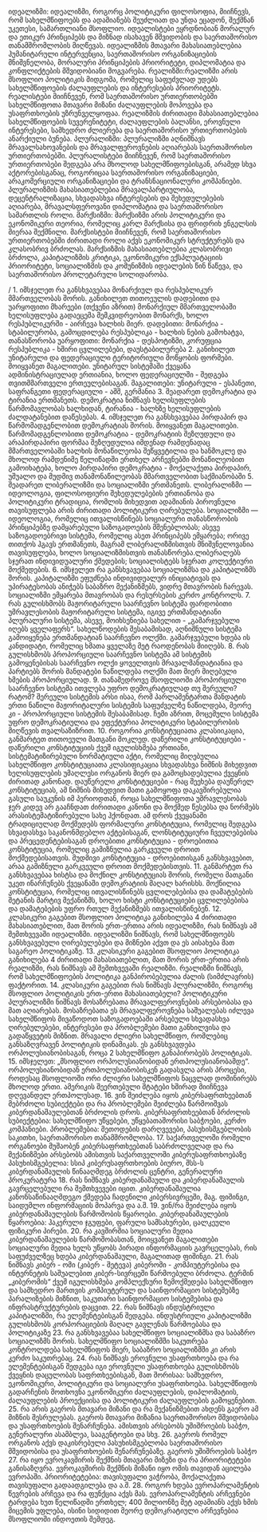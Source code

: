 იდეალიზმი: იდეალიზმი, როგორც პოლიტიკური ფილოსოფია, მიიჩნევს, რომ სახელმწიფოებს და ადამიანებს შეუძლიათ და უნდა ეცადონ, შექმნან უკეთესი, სამართლიანი მსოფლიო. იდეალისტები ეყრდნობიან მორალურ და ეთიკურ პრინციპებს და მიზნად ისახავენ მშვიდობის და საერთაშორისო თანამშრომლობის მიღწევას. იდეალიზმის მთავარი მახასიათებლებია ჰუმანიტარული ინტერვენცია, საერთაშორისო ორგანიზაციების მნიშვნელობა, მორალური პრინციპების პრიორიტეტი, დიპლომატია და კონფლიქტების მშვიდობიანი მოგვარება.
რეალიზმი:რეალიზმი არის მსოფლიო პოლიტიკის მიდგომა, რომელიც საფუძვლად უდებს სახელმწიფოების ძალაუფლების და ინტერესების პრიორიტეტს. რეალისტები მიიჩნევენ, რომ საერთაშორისო ურთიერთობებში სახელმწიფოთა მთავარი მიზანი ძალაუფლების მოპოვება და უსაფრთხოების უზრუნველყოფაა.
რეალიზმის ძირითადი მახასიათებლებია სახელმწიფოების სუვერენიტეტი, ძალაუფლების ბალანსი, ეროვნული ინტერესები, სამხედრო ძლიერება და საერთაშორისო ურთიერთობების ანარქიული ბუნება.
პლურალიზმი: პლურალიზმი აღნიშნავს მრავალსახოვანების და მრავალფეროვნების აღიარებას საერთაშორისო ურთიერთობებში. პლურალისტები მიიჩნევენ, რომ საერთაშორისო ურთიერთობები შედგება არა მხოლოდ სახელმწიფოებისგან, არამედ სხვა აქტორებისგანაც, როგორიცაა საერთაშორისო ორგანიზაციები, არაკომერციული ორგანიზაციები და ტრანსნაციონალური კომპანიები.
 პლურალიზმის მახასიათებლებია მრავალპარტიულობა, დეცენტრალიზაცია, სხვადასხვა ინტერესების და შეხედულებების აღიარება, მრავალსფეროვანი დიპლომატია და საერთაშორისო სამართლის როლი.
მარქსიზმი: მარქსიზმი არის პოლიტიკური და ეკონომიკური თეორია, რომელიც კარლ მარქსისა და ფრიდრიხ ენგელსის მიერაა შექმნილი. მარქსისტები მიიჩნევენ, რომ საერთაშორისო ურთიერთობებში ძირითადი როლი აქვს ეკონომიკურ სტრუქტურებს და კლასობრივ ბრძოლას.
 მარქსიზმის მახასიათებლებია კლასობრივი ბრძოლა, კაპიტალიზმის კრიტიკა, ეკონომიკური ექსპლუატაციის პრიორიტეტი, სოციალიზმის და კომუნიზმის იდეალების წინ წაწევა, და საერთაშორისო პროლეტარული სოლიდარობა.
 
/ 1. იმსჯელეთ რა განსხვავებაა მონარქიულ და რესპუბლიკურ მმართველობას შორის.
განიხილეთ თითოეულის დადებითი და უარყოფითი მხარეები (თქვენი აზრით)
მონარქიულ მმართველობაში ხელისუფლება გადაეცემა მემკვიდრეობით მონარქს,
ხოლო რესპუბლიკურში - აირჩევა ხალხის მიერ.
დადებითი:
მონარქია - სტაბილურობა, გამოცდილება
რესპუბლიკა - ხალხის ნების გამოხატვა, თანასწორობა
უარყოფითი:
მონარქია - დესპოტიზმი, კორუფცია
რესპუბლიკა - ხშირი ცვლილებები, დაუსტაბილურება
2. განიხილეთ უნიტარული და ფედერაციული ტერიტორიული მოწყობის ფორმები.
მოიყვანეთ მაგალითები.
 უნიტარულ სისტემაში ქვეყანა ადმინისტრაციულად ერთიანია, ხოლო
ფედერაციულში - შედგება თვითმმართველი ერთეულებისაგან.
მაგალითები:
უნიტარული - ესპანეთი, საფრანგეთი
ფედერაციული - აშშ, გერმანია
3. შეადარეთ დემოკრატია და ტირანია ერთმანეთს.
 დემოკრატია ნიშნავს ხელისუფლების წარმომავლობას ხალხიდან, ტირანია -
ხალხზე ხელისუფლების ძალდატანებით დაწესებას.
4. იმსჯელეთ რა განსხვავებაა პირდაპირ და წარმომადგენლობით დემოკრატიას
შორის. მოიყვანეთ მაგალითები.
წარმომადგენლობითი დემოკრატია - დემოკრატიის შეზღუდული და არაპირდაპირი
ფორმაა შეზღუდულია იმდენად რამდენადაც მმართველობაში
ხალხის მონაწილეობა შეწყვეტილია და ხანმოკლე და მხოლოდ რამდენიმე
წელიწადში ერთხელ არჩევნებში მონაწილეობით გამოიხატება, ხოლო პირდაპირი
დემოკრატია - მოქალაქეთა პირდაპირ, უშუალო და მუდმივ თანამონაწილეობას
მმართველობით საქმიანობაში
5. შეადარეთ ლიბერალიზმი და სოციალიზმი ერთმანეთს.
 ლიბერალიზმი — იდეოლოგია, ფილოსოფიური შეხედულებების ერთიანობა და
პოლიტიკური ტრადიცია, რომლის მიხედვით ადამიანის პიროვნული
თავისუფლება არის ძირითადი პოლიტიკური ღირებულება. სოციალიზმი —
იდეოლოგია, რომელიც ითვალისწინებს სოციალური თანასწორობის პრინციპებზე
დამყარებული საზოგადოების მშენებლობას; ასევე საზოგადოებრივი სისტემა,
რომელიც ასეთ პრინციპებს ემყარება; ორივე თითქოს ჰგავს ერთმანეთს, მაგრამ
ლიბერალიზმისთვის მნიშვნელოვანია თავისუფლება, ხოლო სოციალიზმისთვის
თანასწორება.ლიბერალებს სჯერათ ინდივიდუალური ქმედების; სოციალისტებს
სჯერათ კოლექტიური მოქმედების.
6. იმსჯელეთ რა განსხვავებაა სოციალიზმსა და კაპიტალიზმს შორის.
 კაპიტალიზმი ეფუძნება ინდივიდუალურ ინიციატივას და უპირატესობას ანიჭებს
საბაზრო მექანიზმებს, ვიდრე მთავრობის ჩარევას. სოციალიზმი
ემყარება მთავრობას და რესურსების კერძო კონტროლს.
7. რას გულისხმობს მაჟორიტარული საარჩევნო სისტემა
ფარდობითი უმრავლესობის მაჟორიტარული სისტემა, იგივე ერთმანდატიანი
პლურალური სისტემა, ასევე, მოიხსენიება სახელით -
„გამარჯვებული იღებს ყველაფერს“. სახელწოდების შესაბამისად, აღნიშნული სისტემა
გამოიყენება ერთმანდატიან საარჩევნო ოლქში.
გამარჯვებული ხდება ის კანდიდატი, რომელიც ხმათა ყველაზე მეტ რაოდენობას
მიიღებს.
8. რას გულისხმობს პროპორციული საარჩევნო სისტემა
 ამ სისტემის გამოყენებისას საარჩევნო ოლქი ყოველთვის მრავალმანდატიანია და
პარტიებს შორის მანდატები ნაწილდება ოლქში მათ მიერ მიღებული
ხმების პროპორციულად.
9. თანამედროვე მსოფლიოში პროპორციული საარჩევნო სისტემა ითვლება უფრო
დემოკრატიულად თუ შერეული? რატომ?
შერეული სისტემის არსი ისაა, რომ პარლამენტართა მანდატის ერთი ნაწილი
მაჟორიტალური სისტემის საფუძველზე ნაწილდება, მეორე კი - პროპორციული
სისტემის შესაბამისად. ჩემი აზრით, მოცემული სისტემა უფრო დემოკრატიულია და
ეფექტურია პოლიტიკური სტაბილურობის მიღწევის თვალსაზიზრით.
10. როგორია კონსტიტუციათა კლასიიკაცია, განმარტეთ თითოეული მათგანი მოკლედ.
 დაწერილი კონსტიტუციები - დაწერილი კონსტიტუციის ქვეშ იგულისხმება ერთიანი,
სისტემატიზირებული ნორმატიული აქტი, რომელიც
მიღებულია სახელმწიფო კონსტიტუციათა კლასიფიკაცია სხვადასხვა ნიშნის მიხედვით
ხელისუფლების უმაღლესი ორგანოს მიერ და
გამოცხადებულია ქვეყნის ძირითად კანონად.
დაუწერელი კონსტიტუციები - რაც შეეხება დაუწერელ კონსტიტუციას, ამ ნიშნის
მიხედვით მათი გამოყოფა დაკავშირებულია გასული საუკუნის
იმ პერიოდთან, როცა სახელმწიფოთა უმრავლესობას ჯერ კიდევ არ გააჩნდათ
ძირითადი კანონი და მოქმედ წესებსა და ნორმებს არასისტემატიზირებული
სახე ჰქონდათ. ამ დროს ქვეყანაში ტრადიციულად მოქმედებს ფორმალური
კონსტიტუცია, რომელიც შედგება სხვადასხვა საკანონმდებლო აქტებისაგან,
ლონსტიტუციური ჩვეულებებისა და პრეცედენტებისაგან
დროებითი კონსტიტუცია - დროებითია კონსტიტუცია, რომელიც გამიზნულია
გარკვეული დროით მოქმედებისათვის.
მუდმივი კონსტიტუცია - დროებითისგან განსხვავებით, არაა გამიზნული გარკვეული
დროით მოქმედებისთვის.
11. განმარტეთ რა განსხვავებაა ხისტსა და მოქნილ კონსტიტუციას შორის, რომელი
მათგანი უკეთ ინარჩუნებს ქვეყანაში დემოკრატიის მაღალ ხარისხს.
 მოქნილია კონსტიტუცია, რომელიც ითვალისწინებს ცვლილებებისა და
დამატებების შეტანის მარტივ მექანიზმს, ხოლო
ხისტი კონსტიტუციები ცვლილებებისა
და დამატებების უფრო რთულ მექანიზმებს ითვალისწინებენ.
12. კლასიკური გაგებით მსოფლიო პოლიტიკა განიხილება 4 ძირითადი
მახასიათებლით, მათ შორის ერთ-ერთია არის იდეალიზმი, რას ნიშნავს ამ შემთხვევაში
იდეალიზმი.
 იდეალიზმი ნიშნავს, რომ სახელმწიფოებს განსხვავებული ღირებულებები და
მიზნები აქვთ და ეს აისახება მათ საგარეო პოლიტიკაზე.
13. კლასიკური გაგებით მსოფლიო პოლიტიკა განიხილება 4 ძირითადი
მახასიათებლით, მათ შორის ერთ-ერთია არის რეალიზმი, რას ნიშნავს ამ შემთხვევაში
რეალიზმი.
 რეალიზმი ნიშნავს, რომ სახელმწიფოების პოლიტიკა განპირობებულია ძალის
(სიმძლავრის) ფაქტორით.
14. კლასიკური გაგებით რას ნიშნავს პლურალიზმი, როგორც მსოფლიო პოლიტიკის
ერთ-ერთი მახასიათებელი?
 პოლიტიკური პლურალიზმი ნიშნავს მოსაზრებათა მრავალფეროვნების არსებობასა
და მათ აღიარებას. მოსაზრებათა ეს მრავალფეროვნება საშუალებას
იძლევა სახელმწიფოს მივაწოდოთ საზოგადოებაში არსებული სხვადასხვა
ღირებულებები, ინტერესები და პრობლემები მათი განხილვისა და გადაწყვეტის
მიზნით.
მრავალი ძლიერი სახელმწიფო, რომლებიც განსაზღვრავენ პოლიტიკის დინამიკას. ეს
განსხვავდება ორპოლუსიანობისაგან, როცა 2 სახელმწიფო განაპირობებს
პოლიტიკას.
15. იმსჯელეთ: „მსოფლიო ორპოლუსიანობიდან ერთპოლუსიანობამდე“.
ორპოლუსიანობიდან ერთპოლუსიანობისკენ გადასვლა არის პროცესი, როდესაც
მსოფლიოში ორი ძლიერი სახელმწიფოს ნაცვლად დომინირებს მხოლოდ ერთი.
ამერიკის შეერთებული შტატები ხშირად მიიჩნევა დღევანდელ ერთპოლუსად.
16. ვინ შეიძლება იყოს კიბერსაფრთხეებთან მებრძოლი სუბიექტები და რა
პრობლემები შეიძლება წარმოიშვას კიბერდანაშაულებთან ბრძოლის დროს.
კიბერსაფრთხეებთან ბრძოლის სუბიექტებია: სახელმწიფო უწყებები,
უწყებათაშორისი საბჭოები, კერძო კომპანიები.
პრობლემებია: მეთოდების დარღვევები, პასუხისმგებლობის საკითხი, საერთაშორისო
თანამშრომლობა.
17. საქართველოში რომელი ორგანოები მუშაობენ კიბერსაფრთხეებთან
საბრძოლველად და რა მექანიზმები არსებობს ამისთვის
 საქართველოში კიბერუსაფრთხოებაზე პასუხისმგებელია: სსიპ
კიბერუსაფრთხოების ბიურო, შსს-ს კიბერდანაშაულის წინააღმდეგ ბრძოლის ცენტრი,
გენერალური პროკურატურა
18. რას ნიშნავს კიბერდანაშაული და კიბერდანაშაულის გავრცელებული რა
შემთხვევები იცით.
კიბერდანაშაულია კანონსაწინააღმდეგო ქმედება ჩადენილი კიბერსივრცეში, მაგ.
ფიშინგი, საიდუმლო ინფორმაციის მოპარვა და ა.შ.
19. ვინ/რა შეიძლება იყოს კიბერდანაშაულების წარმოშობის წყაროები.
კიბერდანაშაულების წყაროებია: ჰაკერული ჯგუფები, ფარული სამსახურები,
ცალკეული ფიზიკური პირები.
20. რა კავშირშია სოციალური მედია კიბერდანაშაულების წარმოშობასთან, მოიყვანეთ
მაგალითები
სოციალური მედია ხელს უწყობს პირადი ინფორმაციის გავრცელებას, რის
საფუძველზეც ხდება კიბერდანაშაული, მაგალითად ფიშინგი.
21. რას ნიშნავს კიბერ - ომი (კიბერ - შეტევა)
კიბერომი - კომპიუტერებისა და ინტერნეტის საშუალებით კიბერ-სივრცეში
წარმოებული ბრძოლა. ტერმინ „კიბერომის“ ქვეშ იგულისხმება
კომპლექსური ზემოქმედება სახელმწიფო და სამხედრო მართვის კომპიუტერულ და
საინფორმაციო სისტემებზე პარალიზების მიზნით, საკუთარი
საინფორმაციო სისტემებისა და ინფრასტრუქტურების დაცვით.
22. რას ნიშნავს ინდუსტრიული კაპიტალიზმი, რა ელემენტებისგან შედგება.
ინდუსტრიული კაპიტალიზმი გულისხმობს კორპორაციების მაღალ გავლენას
წარმოებასა და პოლიტიკაზე
23. რა განსხვავებაა სახელმწიფო სოციალიზმსა და საბაზრო სოციალიზმს შორის.
სახელმწიფო სოციალიზმში საკუთრება კონტროლდება სახელმწიფოს მიერ,
საბაზრო სოციალიზმში კი არის კერძო საკუთრებაც.
24. რას ნიშნავს ეროვნული უსაფრთხოება და რა ელემენტებისგან შედგება იგი
ეროვნული უსაფრთხოება გულისხმობს ქვეყნის დაცულობას საფრთხეებისგან, მათ
შორისაა: სამხედრო, ეკონომიკური, პოლიტიკური და სოციალური უსაფრთხოება.
სახელმწიფოს გადარჩენის მოთხოვნა ეკონომიკური ძალაუფლების, დიპლომატიის,
ძალაუფლების პროექციისა და პოლიტიკური ძალაუფლების გამოყენებით.
25. რა არის გაეროს მთავარი მიზანი და რა მექანიზმებით ახდენს გაერო ამ მიზნის
შესრულებას.
გაეროს მთავარი მიზანია საერთაშორისო მშვიდობისა და უსაფრთხოების
შენარჩუნება. ამისთვის არსებობს უშიშროების საბჭო, გენერალური ასამბლეა,
სააგენტოები და სხვ.
26. გაეროს რომელ ორგანოს აქვს დაკისრებული პასუხისმგებლობა საერთაშორისო
მშვიდობისა და უსაფრთხოების შენარჩუნებაზე.
გაეროს უშიშროების საბჭო
27. რა იყო ევროკავშირის შექმნის მთავარი მიზეზი და რა პრიორიტეტები განისაზღვრა.
ევროკავშირის შექმნის მიზანი იყო ომის თავიდან აცილება ევროპაში.
პრიორიტეტებია: თავისუფალი ვაჭრობა, მოქალაქეთა თავისუფალი გადაადგილება
და ა.შ.
28. როგორ ხდება ევროპარლამენტის წევრების არჩევა და რა ფუნქცია აქვს მას.
ევროპარლამენტის არჩევნები ტარდება ხუთ წელიწადში ერთხელ; 400 მილიონზე
მეტ ადამიანს აქვს ხმის მიცემის უფლება, ისინი სიდიდით მეორე დემოკრატიული
არჩევნებია მსოფლიოში ინდოეთის შემდეგ.
